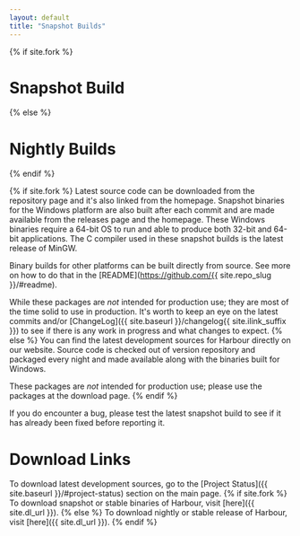 ```yaml
---
layout: default
title: "Snapshot Builds"
---
```

{% if site.fork %}
# Snapshot Build
{% else %}
# Nightly Builds
{% endif %}

{% if site.fork %}
Latest source code can be downloaded from the repository page and it's also
linked from the homepage. Snapshot binaries for the Windows platform are also
built after each commit and are made available from the releases page and the
homepage. These Windows binaries require a 64-bit OS to run and able to produce
both 32-bit and 64-bit applications. The C compiler used in these snapshot
builds is the latest release of MinGW.

Binary builds for other platforms can be built directly from source. See more
on how to do that in the [README](https://github.com/{{ site.repo_slug }}/#readme).

While these packages are _not_ intended for production use; they are most of
the time solid to use in production. It's worth to keep an eye on the latest
commits and/or [ChangeLog]({{ site.baseurl }}/changelog{{ site.ilink_suffix }})
to see if there is any work in progress and what changes to expect.
{% else %}
You can find the latest development sources for Harbour directly on our website.
Source code is checked out of version repository and packaged every night and
made available along with the binaries built for Windows.

These packages are _not_ intended for production use; please use the packages at
the download page.
{% endif %}

If you do encounter a bug, please test the latest snapshot build to see if it
has already been fixed before reporting it.

# Download Links

To download latest development sources, go to the
[Project Status]({{ site.baseurl }}/#project-status) section on the main page.
{% if site.fork %}
To download snapshot or stable binaries of Harbour, visit [here]({{ site.dl_url }}).
{% else %}
To download nightly or stable release of Harbour, visit [here]({{ site.dl_url }}).
{% endif %}
